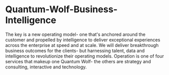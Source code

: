 # Quantum-Wolf-Business-Intelligence
The key is a new operating model- one that's anchored around the customer and propelled by intelligence to deliver exceptional experiences across the enterprise at speed and at scale. We will deliver breakthrough business outcomes for the clients- but harnessing talent, data and intelligence to revolutionize their operating models. Operation is one of four services that makeup one Quantum Wolf- the others are strategy and consulting, interactive and technology.
